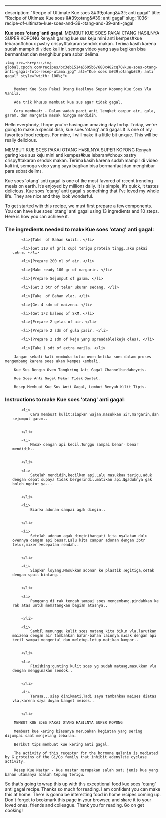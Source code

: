 ---
description: "Recipe of Ultimate Kue soes &amp;#39;otang&amp;#39; anti gagal"
title: "Recipe of Ultimate Kue soes &amp;#39;otang&amp;#39; anti gagal"
slug: 1036-recipe-of-ultimate-kue-soes-and-39-otang-and-39-anti-gagal

<p>
	<strong>Kue soes &#39;otang&#39; anti gagal</strong>. 
	MEMBUT KUE SOES PAKAI OTANG HASILNYA SUPER KOPONG Renyah garing kue sus keju mini anti kempes#kue lebaran#choux pastry crispy#takaran sendok makan. Terima kasih karena sudah mampir di video kali ini, semoga video yang saya bagikan bisa bermanfaat dan menghibur para sobat delima.
</p>
<p>
	
	<img src="https://img-global.cpcdn.com/recipes/bc3eb1514a6605b6/680x482cq70/kue-soes-otang-anti-gagal-foto-resep-utama.jpg" alt="Kue soes &#39;otang&#39; anti gagal" style="width: 100%;">
	
	
		Membut Kue Soes Pakai Otang Hasilnya Super Kopong Kue Soes Vla Vanila.
	
		Ada trik khusus membuat kue sus agar tidak gagal.
	
		Cara membuat: - Dalam wadah panci anti lengket campur air, gula, garam, dan margarin masak hingga mendidih.
	
</p>
<p>
	Hello everybody, I hope you're having an amazing day today. Today, we're going to make a special dish, kue soes &#39;otang&#39; anti gagal. It is one of my favorites food recipes. For mine, I will make it a little bit unique. This will be really delicious.
</p>
	
<p>
	MEMBUT KUE SOES PAKAI OTANG HASILNYA SUPER KOPONG Renyah garing kue sus keju mini anti kempes#kue lebaran#choux pastry crispy#takaran sendok makan. Terima kasih karena sudah mampir di video kali ini, semoga video yang saya bagikan bisa bermanfaat dan menghibur para sobat delima.
</p>
<p>
	Kue soes &#39;otang&#39; anti gagal is one of the most favored of recent trending meals on earth. It's enjoyed by millions daily. It is simple, it's quick, it tastes delicious. Kue soes &#39;otang&#39; anti gagal is something that I've loved my whole life. They are nice and they look wonderful.
</p>

<p>
To get started with this recipe, we must first prepare a few components. You can have kue soes &#39;otang&#39; anti gagal using 13 ingredients and 10 steps. Here is how you can achieve it.
</p>

<h3>The ingredients needed to make Kue soes &#39;otang&#39; anti gagal:</h3>

<ol>
	
		<li>{Take  of Bahan kulit:. </li>
	
		<li>{Get 110 of gr(1 cup) terigu protein tinggi,aku pakai cakra. </li>
	
		<li>{Prepare 200 ml of air. </li>
	
		<li>{Make ready 100 gr of margarin. </li>
	
		<li>{Prepare Sejumput of garam. </li>
	
		<li>{Get 3 btr of telur ukuran sedang. </li>
	
		<li>{Take  of Bahan vla:. </li>
	
		<li>{Get 4 sdm of maizena. </li>
	
		<li>{Get 1/2 kaleng of SKM. </li>
	
		<li>{Prepare 2 gelas of air. </li>
	
		<li>{Prepare 2 sdm of gula pasir. </li>
	
		<li>{Prepare 2 sdm of keju yang spreadable(keju oles). </li>
	
		<li>{Take 1 sdt of extra vanila. </li>
	
</ol>
<p>
	
		Jangan sekali-kali membuka tutup oven ketika soes dalam proses mengembang karena soes akan kempes kembali.
	
		Kue Sus Dengan Oven Tangkring Anti Gagal Channelbundaboycis.
	
		Kue Soes Anti Gagal Mekar Tidak Bantet.
	
		Resep Membuat Kue Sus Anti Gagal, Lembut Renyah Kulit Tipis.
	
</p>

<h3>Instructions to make Kue soes &#39;otang&#39; anti gagal:</h3>

<ol>
	
		<li>
			Cara membuat kulit:siapkan wajan,masukkan air,margarin,dan sejumput garam..
			
			
		</li>
	
		<li>
			Masak dengan api kecil.Tunggu sampai benar- benar mendidih..
			
			
		</li>
	
		<li>
			Setelah mendidih,kecilkan api.Lalu masukkan terigu,aduk dengan cepat supaya tidak bergerindil.matikan api.Ngaduknya gak boleh ngotot ya...
			
			
		</li>
	
		<li>
			Biarka adonan sampai agak dingin..
			
			
		</li>
	
		<li>
			Setelah adonan agak dingin(hangat) kita nyalakan dulu ovennya dengan api besar.Lalu kita campur adonan dengan 3btr telur,mixer kecepatan rendah..
			
			
		</li>
	
		<li>
			Siapkan loyang.Masukkan adonan ke plastik segitiga,cetak dengan spuit bintang..
			
			
		</li>
	
		<li>
			Panggang di rak tengah sampai soes mengembang.pindahkan ke rak atas untuk mematangkan bagian atasnya..
			
			
		</li>
	
		<li>
			Sambil menunggu kulit soes matang kita bikin vla.larutkan maizena dengan air tambahkan bahan-bahan lainnya.masak dengan api kecil sampai mengental dan meletup-letup.matikan kompor..
			
			
		</li>
	
		<li>
			Finishing:gunting kulit soes yg sudah matang,masukkan vla dengan menggunakan sendok..
			
			
		</li>
	
		<li>
			Taraaa...siap dinikmati.Tadi saya tambahkan meises diatas vla,karena saya doyan banget meises..
			
			
		</li>
	
</ol>

<p>
	
		MEMBUT KUE SOES PAKAI OTANG HASILNYA SUPER KOPONG
	
		Membuat kue kering biasanya merupakan kegiatan yang sering dijumpai saat menjelang lebaran.
	
		Berikut tips membuat kue kering anti gagal.
	
		The activity of this receptor for the hormone galanin is mediated by G proteins of the Gi/Go family that inhibit adenylate cyclase activity.
	
		Resep Kue Nastar - Kue nastar merupakan salah satu jenis kue yang bahan utamanya adalah tepung terigu.
	
</p>

<p>
	So that's going to wrap this up with this exceptional food kue soes &#39;otang&#39; anti gagal recipe. Thanks so much for reading. I am confident you can make this at home. There is gonna be interesting food in home recipes coming up. Don't forget to bookmark this page in your browser, and share it to your loved ones, friends and colleague. Thank you for reading. Go on get cooking!
</p>
